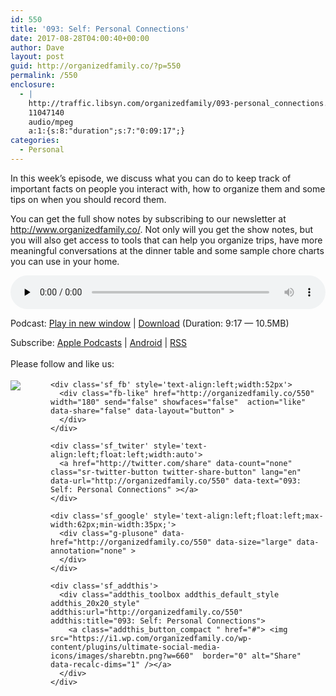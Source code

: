 ```yaml
---
id: 550
title: '093: Self: Personal Connections'
date: 2017-08-28T04:00:40+00:00
author: Dave
layout: post
guid: http://organizedfamily.co/?p=550
permalink: /550
enclosure:
  - |
    http://traffic.libsyn.com/organizedfamily/093-personal_connections.mp3
    11047140
    audio/mpeg
    a:1:{s:8:"duration";s:7:"0:09:17";}
categories:
  - Personal
---
```

In this week&#8217;s episode, we discuss what you can do to keep track of important facts on people you interact with, how to organize them and some tips on when you should record them.

You can get the full show notes by subscribing to our newsletter at <http://www.organizedfamily.co/>. Not only will you get the show notes, but you will also get access to tools that can help you organize trips, have more meaningful conversations at the dinner table and some sample chore charts you can use in your home.

<div class="powerpress_player" id="powerpress_player_5414">
  <audio class="wp-audio-shortcode" id="audio-550-94" preload="none" style="width: 100%;" controls="controls"><source type="audio/mpeg" src="http://traffic.libsyn.com/organizedfamily/093-personal_connections.mp3?_=94" /><a href="http://traffic.libsyn.com/organizedfamily/093-personal_connections.mp3">http://traffic.libsyn.com/organizedfamily/093-personal_connections.mp3</a></audio>
</div>

<p class="powerpress_links powerpress_links_mp3">
  Podcast: <a href="http://traffic.libsyn.com/organizedfamily/093-personal_connections.mp3" class="powerpress_link_pinw" target="_blank" title="Play in new window" onclick="return powerpress_pinw('http://organizedfamily.co/?powerpress_pinw=550-podcast');" rel="nofollow">Play in new window</a> | <a href="http://traffic.libsyn.com/organizedfamily/093-personal_connections.mp3" class="powerpress_link_d" title="Download" rel="nofollow" download="093-personal_connections.mp3">Download</a> (Duration: 9:17 &#8212; 10.5MB)
</p>

<p class="powerpress_links powerpress_subscribe_links">
  Subscribe: <a href="https://itunes.apple.com/us/podcast/organized-family/id1047979605?mt=2&ls=1#episodeGuid=http%3A%2F%2Forganizedfamily.co%2F%3Fp%3D550" class="powerpress_link_subscribe powerpress_link_subscribe_itunes" title="Subscribe on Apple Podcasts" rel="nofollow">Apple Podcasts</a> | <a href="http://subscribeonandroid.com/organizedfamily.co/feed/podcast" class="powerpress_link_subscribe powerpress_link_subscribe_android" title="Subscribe on Android" rel="nofollow">Android</a> | <a href="http://organizedfamily.co/feed/podcast" class="powerpress_link_subscribe powerpress_link_subscribe_rss" title="Subscribe via RSS" rel="nofollow">RSS</a>
</p>

<div class='sfsi_Sicons' style='width: 100%; display: inline-block; vertical-align: middle; text-align:left'>
  <div style='margin:0px 8px 0px 0px; line-height: 24px'>
    <span>Please follow and like us:</span>
  </div>
  
  <div class='sfsi_socialwpr'>
    <div class='sf_subscrbe' style='text-align:left;float:left;width:64px'>
      <a href="http://www.specificfeeds.com/widget/emailsubscribe/MTc5ODgx/OA==/" target="_blank"><img src="https://i2.wp.com/organizedfamily.co/wp-content/plugins/ultimate-social-media-icons/images/follow_subscribe.png?w=660" data-recalc-dims="1" /></a>
    </div>
    
    <div class='sf_fb' style='text-align:left;width:52px'>
      <div class="fb-like" href="http://organizedfamily.co/550" width="180" send="false" showfaces="false"  action="like" data-share="false" data-layout="button" >
      </div>
    </div>
    
    <div class='sf_twiter' style='text-align:left;float:left;width:auto'>
      <a href="http://twitter.com/share" data-count="none" class="sr-twitter-button twitter-share-button" lang="en" data-url="http://organizedfamily.co/550" data-text="093: Self: Personal Connections" ></a>
    </div>
    
    <div class='sf_google' style='text-align:left;float:left;max-width:62px;min-width:35px;'>
      <div class="g-plusone" data-href="http://organizedfamily.co/550" data-size="large" data-annotation="none" >
      </div>
    </div>
    
    <div class='sf_addthis'>
      <div class="addthis_toolbox addthis_default_style addthis_20x20_style" addthis:url="http://organizedfamily.co/550" addthis:title="093: Self: Personal Connections">
        <a class="addthis_button_compact " href="#"> <img src="https://i1.wp.com/organizedfamily.co/wp-content/plugins/ultimate-social-media-icons/images/sharebtn.png?w=660"  border="0" alt="Share" data-recalc-dims="1" /></a>
      </div>
    </div>
  </div>
</div>